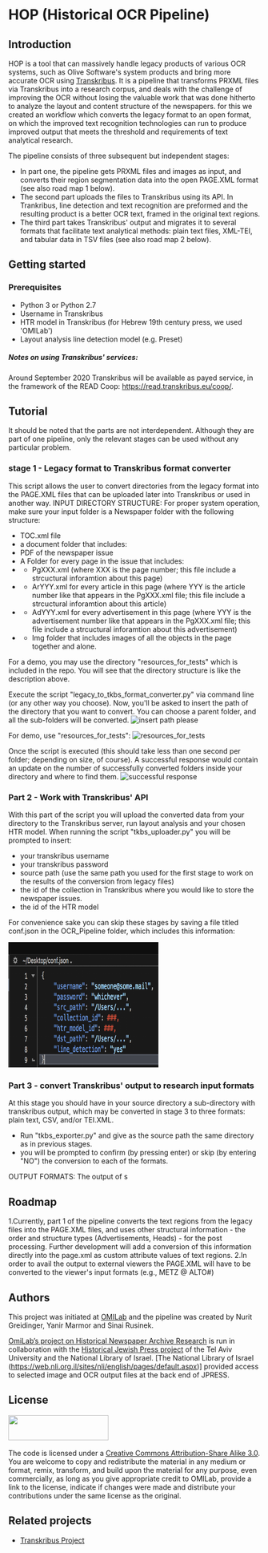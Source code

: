 # HOP  (Historical OCR Pipeline)
## Introduction
HOP is a tool that can massively handle legacy products of various OCR systems, such as Olive Software's system products and bring more accurate OCR using [Transkribus](https://transkribus.eu/Transkribus/). It is a pipeline that transforms PRXML files via Transkribus into a research corpus,  and deals with the challenge of improving the OCR without losing the valuable work that was done hitherto to analyze the layout and content structure of the newspapers. 
for this we created an workflow which converts the legacy format to an open format, on which the improved text recognition technologies can run to produce improved output that meets the threshold and requirements of text analytical research.

The pipeline consists of three subsequent but independent stages: 
- In part one, the pipeline gets PRXML files and images as input, and converts their region segmentation data  into the open PAGE.XML format (see also road map 1 below).
- The second part uploads the files to Transkribus using its API. In Trankribus, line detection and text recognition are preformed and the resulting product is a better OCR text, framed in the original text regions.
- The third part takes Transkribus' output and migrates it to several formats that facilitate text analytical methods: plain text files, XML-TEI, and tabular data in TSV files (see also road map 2 below).


## Getting started

### Prerequisites
- Python 3 or Python 2.7
- Username in Transkribus
- HTR model in Transkribus (for Hebrew 19th century press, we used 'OMILab')
- Layout analysis line detection model (e.g. Preset)

##### Notes on using Transkribus' services:
Around September 2020 Transkribus  will be available as payed service, in the framework of the READ Coop:  https://read.transkribus.eu/coop/. 



## Tutorial
It should be noted that the parts are not interdependent. Although they are part of one pipeline, only the relevant stages can be used without any particular problem.

### stage 1 - Legacy format to Transkribus format converter
This script allows the user to convert directories from the legacy format into the PAGE.XML files that can be uploaded later into Transkribus or used in another way.
INPUT DIRECTORY STRUCTURE:
For proper system operation, make sure your input folder is a Newspaper folder with the following structure:
  * TOC.xml file
  * a document folder that includes:
  *  PDF of the newspaper issue
  *  A Folder for every  page in the issue that includes:
  *   - PgXXX.xml (where XXX is the page number; this file include a strcuctural inforamtion about this page)
  *   - ArYYY.xml for every article in this page (where YYY is the article number like that appears in the PgXXX.xml file; this file include a strcuctural inforamtion about this article)
  *   - AdYYY.xml for every advertisement in this page (where YYY is the advertisement number like that appears in the PgXXX.xml file; this file include a strcuctural inforamtion about this advertisement)
  *   - Img folder that includes images of all the objects in the page together and alone.


For a demo, you may use the directory "resources_for_tests" which is included in the repo. 
You will see that the directory structure is like the description above.

Execute the script "legacy_to_tkbs_format_converter.py" via command line (or any other way you choose). Now, you'll be asked to insert the path of the  directory that you want to convert. You can choose a parent folder, and all the sub-folders will be converted.
![insert path please](https://github.com/yanirmr/historical_press/blob/master/OCR_Pipeline/images_for_tutorial/tutorial1.JPG)

For demo, use "resources_for_tests":
![resources_for_tests](https://github.com/yanirmr/historical_press/blob/master/OCR_Pipeline/images_for_tutorial/tutorial2.JPG)

Once the script is executed (this should take less than one second per folder; depending on size, of course). A successful response would contain an update on the number of successfully converted folders inside your directory and where to find them.
![successful response](https://github.com/yanirmr/historical_press/blob/master/OCR_Pipeline/images_for_tutorial/tutorial3.JPG)

### Part 2 - Work with Transkribus' API
With this part of the script you will upload the converted data from your directory to the Transkribus server, run layout analysis and your chosen HTR model. When running the script "tkbs_uploader.py" you will be prompted to insert:
* your transkribus username
* your transkribus password
* source path (use the same path you used for the first stage to work on the results of the conversion from legacy files)
* the id of the collection in Transkribus where you would like to store the newspaper issues.
* the id of the HTR model

For convenience sake you can skip these stages by saving a file titled conf.json in the OCR_Pipeline folder, which includes this information:

<img src="https://github.com/omilab/historical_press/blob/master/OCR_Pipeline/images_for_tutorial/conf.JPG" width="300" height="250" />

### Part 3 - convert Transkribus' output to research input formats
At this stage you should have in your source directory a sub-directory with transkribus output, which may be converted in stage 3 to three formats: plain text, CSV, and/or TEI.XML. 

* Run "tkbs_exporter.py" and give as the source path the same directory as in previous stages. 
* you will be prompted to confirm (by pressing enter) or skip (by entering "NO") the conversion to each of the formats. 
    
OUTPUT FORMATS:
The output of s

## Roadmap
1.Currently, part 1 of the pipeline converts the text regions from the legacy files into the PAGE.XML files, and uses other structural information - the order and structure types (Advertisements, Heads) - for the post processing. Further development will add a conversion of this information directly into the page.xml as custom attribute values of text regions.
2.In order to avail the output to external viewers the PAGE.XML will have to be converted to the viewer's input formats (e.g., METZ @ ALTO#)

## Authors
This project was initiated at [OMILab](https://www.openu.ac.il/en/omilab) and the pipeline was created by Nurit Greidinger, Yanir Marmor and Sinai Rusinek.

[OmiLab’s project on Historical Newspaper Archive Research](https://www.openu.ac.il/en/omilab/pages/historicalnewspaper.aspx) is run in collaboration with the [Historical Jewish Press project](https://web.nli.org.il/sites/JPress/English) of the Tel Aviv University and the National Library of Israel.  [The National Library of Israel (https://web.nli.org.il/sites/nli/english/pages/default.aspx)] provided access to selected image and OCR output files at the back end of JPRESS. 

## License
<img src="https://github.com/yanirmr/historical_press/blob/master/OCR_Pipeline/images_for_tutorial/CC-BY-SA_icon.svg.png" width="200" height="50" />

The code is licensed under a [Creative Commons Attribution-Share Alike 3.0](https://creativecommons.org/licenses/by-sa/4.0/). You are welcome to copy and redistribute the material in any medium or format, remix, transform, and build upon the material for any purpose, even commercially,  as long as you give appropriate credit to OMILab, provide a link to the license,  indicate if changes were made and distribute your contributions under the same license as the original. 

## Related projects
- [Transkribus Project](https://github.com/Transkribus)

